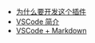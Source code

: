- [为什么要开发这个插件](zh-cn/_navbar/other/why.md)
- [VSCode 简介](zh-cn/_navbar/other/vscode-introduction.md)
- [VSCode + Markdown](zh-cn/_navbar/other/vscode-markdown-plugin.md)
